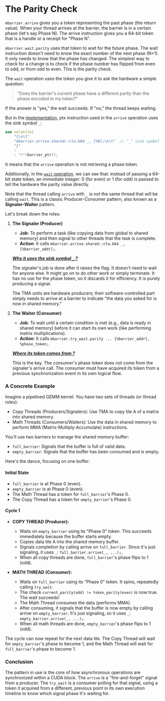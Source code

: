 # The Parity Check

`mbarrier.arrive` gives you a token representing the past phase (the return value). When your thread arrives at the barrier, the barrier is in a certain phase (let's say Phase N). The arrive instruction gives you a 64-bit token that is a handle or a receipt for "Phase N".

`mbarrier.wait.parity` uses that token to wait for the future phase. The wait instruction doesn't need to know the exact number of the next phase (N+1). It only needs to know that the phase has changed. The simplest way to check for a change is to check if the phase number has flipped from even to odd, or from odd to even. This is the parity check.

The `wait` operation uses the token you give it to ask the hardware a simple question:

> "Does the barrier's current phase have a different parity than the phase encoded in my token?"

If the answer is "yes," the wait succeeds. If "no," the thread keeps waiting.

But in the [implementation](https://github.com/lcy-seso/DLFrameworkTest/blob/master/Cuda/hopper_gemm/tma_load_cuda/tma_utils.cuh#L219), ptx instruction used in the `arrive` operation uses the sink symbol `_`:

```cpp
asm volatile(
    "{\n\t"
    "mbarrier.arrive.shared::cta.b64 _, [%0];\n\t"  // "_" sink symbol is used
    "}"
    :
    : "r"(barrier_ptr));
```

It means that the `arrive` operation is not retrieving a phase token.

Additionally, in the [`wait` operation](https://github.com/lcy-seso/DLFrameworkTest/blob/master/Cuda/hopper_gemm/tma_load_cuda/tma_utils.cuh#L198), we can see that: instead of passing a 64-bit state token, an immediate integer: 0 (for even) or 1 (for odd) is passed to tell the hardware the parity value directly.

Note that the thread calling `arrive` with `_` is not the same thread that will be calling `wait`. This is a classic Producer-Consumer pattern, also known as a **Signaler-Waiter** pattern.

Let's break down the roles:

1. **The Signaler (Producer)**

    - **Job**: To perform a task (like copying data from global to shared memory) and then signal to other threads that the task is complete.
    - **Action**: It calls `mbarrier.arrive.shared::cta.b64 _, [%barrier_addr];`.
    
    <ins>***Why it uses the sink symbol `_` ?***</ins>
    
    The signaler's job is done after it raises the flag. It doesn't need to wait for anyone else. It might go on to do other work or simply terminate. It has no use for the phase token, so it discards it for efficiency. It is purely producing a signal.

    The TMA units are hardware producers; their software-controlled part simply needs to arrive at a barrier to indicate "the data you asked for is now in shared memory."

2. **The Waiter (Consumer)**

    - **Job**: To wait until a certain condition is met (e.g., data is ready in shared memory) before it can start its own work (like performing matrix multiplications).
    - **Action**: It calls `mbarrier.try_wait.parity ... [%barrier_addr], %phase_token;`.
    
    <ins>***Where its token comes from ?***</ins>
    
    This is the key. The consumer's phase token does not come from the signaler's arrive call. The consumer must have acquired its token from a previous synchronization event in its own logical flow.

### A Concrete Example

Imagine a pipelined GEMM kernel. You have two sets of threads (or thread roles):

- Copy Threads (Producers/Signalers): Use TMA to copy tile A of a matrix into shared memory.
- Math Threads (Consumers/Waiters): Use the data in shared memory to perform MMA (Matrix-Multiply-Accumulate) instructions.

You'll use two barriers to manage the shared memory buffer:

- `full_barrier`: Signals that the buffer is full of valid data.
- `empty_barrier`: Signals that the buffer has been consumed and is empty.

Here's the dance, focusing on one buffer:

#### Initial State

- `full_barrier` is at Phase 0 (even).
- `empty_barrier` is at Phase 0 (even).
- The Math Thread has a token for `full_barrier`'s Phase 0.
- The Copy Thread has a token for `empty_barrier`'s Phase 0.

#### Cycle 1

- **COPY THREAD (Producer):**

  - Waits on `empty_barrier` using its "Phase 0" token. This succeeds immediately because the buffer starts empty.
  - Copies data tile A into the shared memory buffer.
  - Signals completion by calling arrive on `full_barrier`. Since it's just signaling, it uses `_`: `full_barrier.arrive(_, ...);`.
  - When all copy threads are done, `full_barrier`'s phase flips to 1 (odd).

- **MATH THREAD (Consumer):**

  - Waits on `full_barrier` using its "Phase 0" token. It spins, repeatedly calling `try_wait`.
  - The check `current_parity(odd) != token_parity(even)` is now true. The wait succeeds!
  - The Math Thread consumes the data (performs MMA).
  - After consuming, it signals that the buffer is now empty by calling arrive on `empty_barrier`. It's just signaling, so it uses `_`: `empty_barrier.arrive(_, ...);`.
  - When all math threads are done, `empty_barrier`'s phase flips to 1 (odd).

The cycle can now repeat for the next data tile. The Copy Thread will wait for `empty_barrier`'s phase to become 1, and the Math Thread will wait for `full_barrier`'s phase to become 1.

### Conclusion

The pattern in use is the core of how asynchronous operations are synchronized within a CUDA block. The `arrive` is a "fire-and-forget" signal from a producer. The `try_wait` is a consumer polling for that signal, using a token it acquired from a different, previous point in its own execution timeline to know which signal phase it's waiting for.
